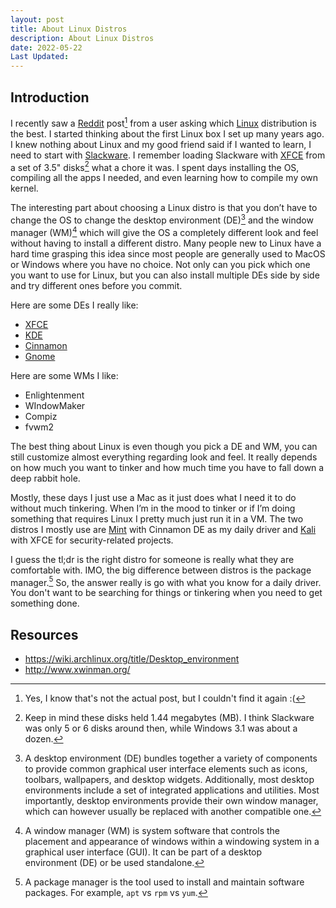```yaml
---
layout: post
title: About Linux Distros
description: About Linux Distros
date: 2022-05-22
Last Updated: 
---
```

## Introduction

I recently saw a [Reddit](https://www.reddit.com) post[^1] from a user asking which [Linux](https://en.wikipedia.org/wiki/Linux) distribution is the best.  I started thinking about the first Linux box I set up many years ago.  I knew nothing about Linux and my good friend said if I wanted to learn, I need to start with [Slackware](http://www.slackware.com/).  I remember loading Slackware with [XFCE](https://www.xfce.org/) from a set of 3.5" disks[^2] what a chore it was.  I spent days installing the OS, compiling all the apps I needed, and even learning how to compile my own kernel. 

The interesting part about choosing a Linux distro is that you don’t have to change the OS to change the desktop environment (DE)[^3] and the window manager (WM)[^4] which will give the OS a completely different look and feel without having to install a different distro.  Many people new to Linux have a hard time grasping this idea since most people are generally used to MacOS or Windows where you have no choice.  Not only can you pick which one you want to use for Linux, but you can also install multiple DEs side by side and try different ones before you commit.  

Here are some DEs I really like:

* [XFCE](https://www.xfce.org/)
* [KDE](https://kde.org/)
* [Cinnamon](https://en.wikipedia.org/wiki/Cinnamon_(desktop_environment))
* [Gnome](https://www.gnome.org)

Here are some WMs I like:

* Enlightenment
* WIndowMaker 
* Compiz
* fvwm2

The best thing about Linux is even though you pick a DE and WM, you can still customize almost everything regarding look and feel.  It really depends on how much you want to tinker and how much time you have to fall down a deep rabbit hole.

Mostly, these days I just use a Mac as it just does what I need it to do without much tinkering.  When I’m in the mood to tinker or if I’m doing something that requires Linux I pretty much just run it in a VM.  The two distros I mostly use are [Mint](https://www.linuxmint.com/) with Cinnamon DE as my daily driver and [Kali](https://www.kali.org/) with XFCE for security-related projects.

I guess the tl;dr is the right distro for someone is really what they are comfortable with.  IMO, the big difference between distros is the package manager.[^5] So, the answer really is go with what you know for a daily driver.  You don't want to be searching for things or tinkering when you need to get something done. 

## Resources

* https://wiki.archlinux.org/title/Desktop_environment
* http://www.xwinman.org/

[^1]: Yes, I know that's not the actual post, but I couldn't find it again :(
[^2]: Keep in mind these disks held 1.44 megabytes (MB).  I think Slackware was only 5 or 6 disks around then, while Windows 3.1 was about a dozen.
[^3]: A desktop environment (DE) bundles together a variety of components to provide common graphical user interface elements such as icons, toolbars, wallpapers, and desktop widgets. Additionally, most desktop environments include a set of integrated applications and utilities. Most importantly, desktop environments provide their own window manager, which can however usually be replaced with another compatible one. 
[^4]: A window manager (WM) is system software that controls the placement and appearance of windows within a windowing system in a graphical user interface (GUI). It can be part of a desktop environment (DE) or be used standalone.
[^5]: A package manager is the tool used to install and maintain software packages.  For example, `apt` vs `rpm` vs `yum`.